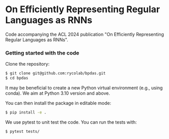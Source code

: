 # On Efficiently Representing Regular Languages as RNNs

Code accompanying the ACL 2024 publication "On Efficiently Representing Regular Languages as RNNs".

### Getting started with the code
Clone the repository:
```bash
$ git clone git@github.com:rycolab/bpdas.git
$ cd bpdas
```
It may be beneficial to create a new Python virtual environment (e.g., using conda). 
We aim at Python 3.10 version and above.

You can then install the package in editable mode:
```bash
$ pip install -e .
```

We use pytest to unit test the code.
You can run the tests with:
```bash
$ pytest tests/
```
